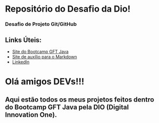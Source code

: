 # Repositório do Desafio da Dio!
### Desafio de Projeto Git/GitHub

## Links Úteis:
- [Site do Bootcamp GFT Java](https://web.dio.me/home)
- [Site de auxílio para o Markdown](https://docs.pipz.com/central-de-ajuda/learning-center/guia-basico-de-markdown#open) 
- [LinkedIn](https://www.linkedin.com/in/caio-josef-8b776613b/)

# Olá amigos DEVs!!!


## Aqui estão todos os meus projetos feitos dentro do Bootcamp GFT Java pela DIO (Digital Innovation One).




